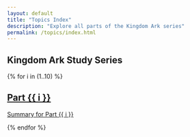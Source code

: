 ```yaml
---
layout: default
title: "Topics Index"
description: "Explore all parts of the Kingdom Ark series"
permalink: /topics/index.html
---
```


<section class="container">
  <h1>Kingdom Ark Study Series</h1>
  <div class="topics-grid">
    {% for i in (1..10) %}
      <a class="topic-card" href="/topics/part-{{ i }}.html">
        <h2>Part {{ i }}</h2>
        <p>Summary for Part {{ i }}</p>
      </a>
    {% endfor %}
  </div>
</section>
